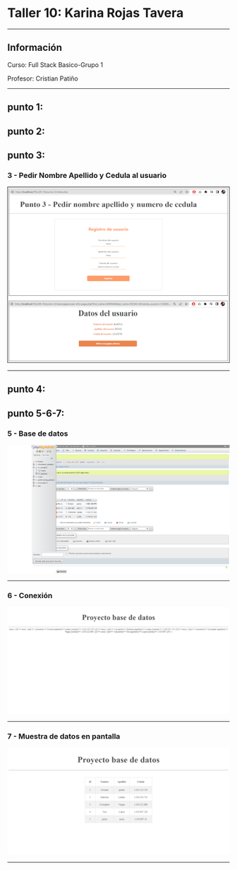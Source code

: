 <h1>Taller 10: Karina Rojas Tavera</h1>
<hr>
<h2>Información</h2>
<p>Curso: Full Stack Basico-Grupo 1 <p>
<p>Profesor: Cristian Patiño<p>
<hr>
<h2>punto 1:</h2>

<h2>punto 2:</h2>

<h2>punto 3:</h2>
<h3>3 - Pedir Nombre Apellido y Cedula al usuario</h3>
<img src="./public/images/imagen3.png" 
alt="imagen3">
<hr>

<h2>punto 4:</h2>

<h2>punto 5-6-7:</h2>
<h3>5 - Base de datos</h3>
<img src="./public/images/mysql.png" 
alt="mysql">
<hr>
<h3>6 - Conexión</h3>
<img src="./public/images/conection.png" 
alt="connection">
<hr>
<h3>7 - Muestra de datos en pantalla</h3>
<img src="./public/images/bd.png" 
alt="bd">
<hr>





